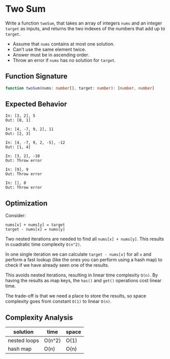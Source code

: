 # Two Sum

Write a function `twoSum`, that takes an array of integers `nums` and an
integer `target` as inputs, and returns the two indexes of the numbers that
add up to `target`.

* Assume that `nums` contains at most one solution.
* Can't use the same element twice.
* Answer must be in ascending order.
* Throw an error if `nums` has no solution for `target`.

## Function Signature

```typescript
function twoSum(nums: number[], target: number): [number, number]
```

## Expected Behavior

```
In: [3, 2], 5
Out: [0, 1]

In: [4, -7, 9, 2], 11
Out: [2, 3]

In: [4, -7, 9, 2, -5], -12
Out: [1, 4]

In: [3, 2], -10
Out: Throw error

In: [9], 9
Out: Throw error

In: [], 0
Out: Throw error
```

## Optimization

Consider:

```
nums[x] + nums[y] = target
target - nums[x] = nums[y]
```

Two nested iterations are needed to find all `nums[x] + nums[y]`. This results
in cuadratic time complexity `O(n^2)`.

In one single iteration we can calculate `target - nums[x]` for all `x` and
perform a fast lookup (like the ones you can perform using a hash map) to
check if we have already seen one of the results.

This avoids nested iterations, resulting in linear time complexity `O(n)`. By
having the results as map keys, the `has()` and `get()` operations cost linear
time.

The trade-off is that we need a place to store the results, so space complexity
goes from constant `O(1)` to linear `O(n)`.

## Complexity Analysis

| solution      | time   | space |
| ------------- | ------ | ----- |
| nested loops  | O(n^2) | O(1)  |
| hash map      | O(n)   | O(n)  |

